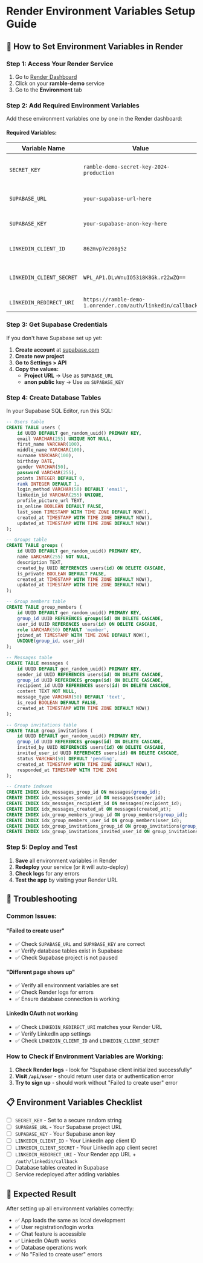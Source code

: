 # Render Environment Variables Setup Guide

## 🎯 **How to Set Environment Variables in Render**

### **Step 1: Access Your Render Service**

1. Go to [Render Dashboard](https://dashboard.render.com)
2. Click on your **ramble-demo** service
3. Go to the **Environment** tab

### **Step 2: Add Required Environment Variables**

Add these environment variables one by one in the Render dashboard:

#### **Required Variables:**

| Variable Name | Value | Description |
|---------------|-------|-------------|
| `SECRET_KEY` | `ramble-demo-secret-key-2024-production` | Flask secret key for sessions |
| `SUPABASE_URL` | `your-supabase-url-here` | Your Supabase project URL |
| `SUPABASE_KEY` | `your-supabase-anon-key-here` | Your Supabase anon key |
| `LINKEDIN_CLIENT_ID` | `862mvp7e208g5z` | LinkedIn OAuth client ID |
| `LINKEDIN_CLIENT_SECRET` | `WPL_AP1.DLvWnuIO53i8K8Gk.r22wZQ==` | LinkedIn OAuth client secret |
| `LINKEDIN_REDIRECT_URI` | `https://ramble-demo-1.onrender.com/auth/linkedin/callback` | LinkedIn redirect URI |

### **Step 3: Get Supabase Credentials**

If you don't have Supabase set up yet:

1. **Create account** at [supabase.com](https://supabase.com)
2. **Create new project**
3. **Go to Settings > API**
4. **Copy the values:**
   - **Project URL** → Use as `SUPABASE_URL`
   - **anon public** key → Use as `SUPABASE_KEY`

### **Step 4: Create Database Tables**

In your Supabase SQL Editor, run this SQL:

```sql
-- Users table
CREATE TABLE users (
    id UUID DEFAULT gen_random_uuid() PRIMARY KEY,
    email VARCHAR(255) UNIQUE NOT NULL,
    first_name VARCHAR(100),
    middle_name VARCHAR(100),
    surname VARCHAR(100),
    birthday DATE,
    gender VARCHAR(50),
    password VARCHAR(255),
    points INTEGER DEFAULT 0,
    rank INTEGER DEFAULT 1,
    login_method VARCHAR(50) DEFAULT 'email',
    linkedin_id VARCHAR(255) UNIQUE,
    profile_picture_url TEXT,
    is_online BOOLEAN DEFAULT FALSE,
    last_seen TIMESTAMP WITH TIME ZONE DEFAULT NOW(),
    created_at TIMESTAMP WITH TIME ZONE DEFAULT NOW(),
    updated_at TIMESTAMP WITH TIME ZONE DEFAULT NOW()
);

-- Groups table
CREATE TABLE groups (
    id UUID DEFAULT gen_random_uuid() PRIMARY KEY,
    name VARCHAR(255) NOT NULL,
    description TEXT,
    created_by UUID REFERENCES users(id) ON DELETE CASCADE,
    is_private BOOLEAN DEFAULT FALSE,
    created_at TIMESTAMP WITH TIME ZONE DEFAULT NOW(),
    updated_at TIMESTAMP WITH TIME ZONE DEFAULT NOW()
);

-- Group members table
CREATE TABLE group_members (
    id UUID DEFAULT gen_random_uuid() PRIMARY KEY,
    group_id UUID REFERENCES groups(id) ON DELETE CASCADE,
    user_id UUID REFERENCES users(id) ON DELETE CASCADE,
    role VARCHAR(50) DEFAULT 'member',
    joined_at TIMESTAMP WITH TIME ZONE DEFAULT NOW(),
    UNIQUE(group_id, user_id)
);

-- Messages table
CREATE TABLE messages (
    id UUID DEFAULT gen_random_uuid() PRIMARY KEY,
    sender_id UUID REFERENCES users(id) ON DELETE CASCADE,
    group_id UUID REFERENCES groups(id) ON DELETE CASCADE,
    recipient_id UUID REFERENCES users(id) ON DELETE CASCADE,
    content TEXT NOT NULL,
    message_type VARCHAR(50) DEFAULT 'text',
    is_read BOOLEAN DEFAULT FALSE,
    created_at TIMESTAMP WITH TIME ZONE DEFAULT NOW()
);

-- Group invitations table
CREATE TABLE group_invitations (
    id UUID DEFAULT gen_random_uuid() PRIMARY KEY,
    group_id UUID REFERENCES groups(id) ON DELETE CASCADE,
    invited_by UUID REFERENCES users(id) ON DELETE CASCADE,
    invited_user_id UUID REFERENCES users(id) ON DELETE CASCADE,
    status VARCHAR(50) DEFAULT 'pending',
    created_at TIMESTAMP WITH TIME ZONE DEFAULT NOW(),
    responded_at TIMESTAMP WITH TIME ZONE
);

-- Create indexes
CREATE INDEX idx_messages_group_id ON messages(group_id);
CREATE INDEX idx_messages_sender_id ON messages(sender_id);
CREATE INDEX idx_messages_recipient_id ON messages(recipient_id);
CREATE INDEX idx_messages_created_at ON messages(created_at);
CREATE INDEX idx_group_members_group_id ON group_members(group_id);
CREATE INDEX idx_group_members_user_id ON group_members(user_id);
CREATE INDEX idx_group_invitations_group_id ON group_invitations(group_id);
CREATE INDEX idx_group_invitations_invited_user_id ON group_invitations(invited_user_id);
```

### **Step 5: Deploy and Test**

1. **Save** all environment variables in Render
2. **Redeploy** your service (or it will auto-deploy)
3. **Check logs** for any errors
4. **Test the app** by visiting your Render URL

## 🔧 **Troubleshooting**

### **Common Issues:**

#### **"Failed to create user"**
- ✅ Check `SUPABASE_URL` and `SUPABASE_KEY` are correct
- ✅ Verify database tables exist in Supabase
- ✅ Check Supabase project is not paused

#### **"Different page shows up"**
- ✅ Verify all environment variables are set
- ✅ Check Render logs for errors
- ✅ Ensure database connection is working

#### **LinkedIn OAuth not working**
- ✅ Check `LINKEDIN_REDIRECT_URI` matches your Render URL
- ✅ Verify LinkedIn app settings
- ✅ Check `LINKEDIN_CLIENT_ID` and `LINKEDIN_CLIENT_SECRET`

### **How to Check if Environment Variables are Working:**

1. **Check Render logs** - look for "Supabase client initialized successfully"
2. **Visit `/api/user`** - should return user data or authentication error
3. **Try to sign up** - should work without "Failed to create user" error

## 📋 **Environment Variables Checklist**

- [ ] `SECRET_KEY` - Set to a secure random string
- [ ] `SUPABASE_URL` - Your Supabase project URL
- [ ] `SUPABASE_KEY` - Your Supabase anon key
- [ ] `LINKEDIN_CLIENT_ID` - Your LinkedIn app client ID
- [ ] `LINKEDIN_CLIENT_SECRET` - Your LinkedIn app client secret
- [ ] `LINKEDIN_REDIRECT_URI` - Your Render app URL + `/auth/linkedin/callback`
- [ ] Database tables created in Supabase
- [ ] Service redeployed after adding variables

## 🎯 **Expected Result**

After setting up all environment variables correctly:
- ✅ App loads the same as local development
- ✅ User registration/login works
- ✅ Chat feature is accessible
- ✅ LinkedIn OAuth works
- ✅ Database operations work
- ✅ No "Failed to create user" errors
